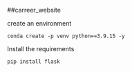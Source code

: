##carreer_website


create an environment
```
conda create -p venv python==3.9.15 -y
```

Install the requirements
```
pip install flask
```



